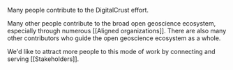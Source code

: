 Many people contribute to the DigitalCrust effort.

Many other people contribute to the broad open geoscience ecosystem, especially
through numerous [[Aligned organizations]]. There are also many other
contributors who guide the open geoscience ecosystem as a whole.

We'd like to attract more people to this mode of work by connecting and serving
[[Stakeholders]].
